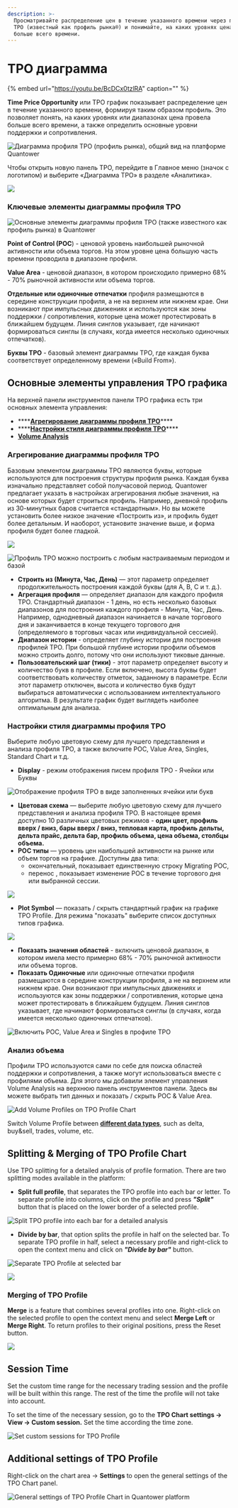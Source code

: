 ```yaml
---
description: >-
  Просматривайте распределение цен в течение указанного времени через профиль
  TPO (известный как профиль рынка®) и понимайте, на каких уровнях цена провела
  больше всего времени.
---
```


# TPO диаграмма

{% embed url="https://youtu.be/BcDCx0tzlRA" caption="" %}

**Time Price Opportunity**  или TPO график показывает распределение цен в течение указанного времени, формируя таким образом профиль. Это позволяет понять, на каких уровнях или диапазонах цена провела больше всего времени, а также определить основные уровни поддержки и сопротивления.

![&#x414;&#x438;&#x430;&#x433;&#x440;&#x430;&#x43C;&#x43C;&#x430; &#x43F;&#x440;&#x43E;&#x444;&#x438;&#x43B;&#x44F; TPO \(&#x43F;&#x440;&#x43E;&#x444;&#x438;&#x43B;&#x44C; &#x440;&#x44B;&#x43D;&#x43A;&#x430;\), &#x43E;&#x431;&#x449;&#x438;&#x439; &#x432;&#x438;&#x434; &#x43D;&#x430; &#x43F;&#x43B;&#x430;&#x442;&#x444;&#x43E;&#x440;&#x43C;&#x435; Quantower](../.gitbook/assets/tpo-profile-chart-general-view.png)

Чтобы открыть новую панель TPO, перейдите в Главное меню \(значок с логотипом\) и выберите «Диаграмма TPO» в разделе «Аналитика».

![](../.gitbook/assets/menyu-diagramma-tro.png)

### Kлючевые элементы диаграммы профиля TPO

![&#x41E;&#x441;&#x43D;&#x43E;&#x432;&#x43D;&#x44B;&#x435; &#x44D;&#x43B;&#x435;&#x43C;&#x435;&#x43D;&#x442;&#x44B; &#x434;&#x438;&#x430;&#x433;&#x440;&#x430;&#x43C;&#x43C;&#x44B; &#x43F;&#x440;&#x43E;&#x444;&#x438;&#x43B;&#x44F; TPO \(&#x442;&#x430;&#x43A;&#x436;&#x435; &#x438;&#x437;&#x432;&#x435;&#x441;&#x442;&#x43D;&#x43E;&#x433;&#x43E; &#x43A;&#x430;&#x43A; &#x43F;&#x440;&#x43E;&#x444;&#x438;&#x43B;&#x44C; &#x440;&#x44B;&#x43D;&#x43A;&#x430;\) &#x432; Quantower](../.gitbook/assets/tpocontrols.png)

**Point of Control \(POC**\) - ценовой уровень наибольшей рыночной активности или объема торгов. На этом уровне цена большую часть времени проводила в диапазоне профиля.

**Value Area** - ценовой диапазон, в котором происходило примерно 68% - 70% рыночной активности или объема торгов.

**Отдельные или одиночные отпечатки** профиля размещаются в середине конструкции профиля, а не на верхнем или нижнем крае. Они возникают при импульсных движениях и используются как зоны поддержки / сопротивления, которые цена может протестировать в ближайшем будущем. Линия синглов указывает, где начинают формироваться синглы \(в случаях, когда имеется несколько одиночных отпечатков\).

**Буквы TPO** - базовый элемент диаграммы TPO, где каждая буква соответствует определенному времени \(«Build From»\).

## Основные элементы управления TPO графика

На верхней панели инструментов панели TPO графика есть три основных элемента управления:

* \*\*\*\*[**Агрегирование диаграммы профиля TPO**](tpo-chart.md#agregirovanie-diagrammy-profilya-tpo)\*\*\*\*
* \*\*\*\*[**Настройки стиля диаграммы профиля TPO**](tpo-chart.md#nastroiki-stilya-diagrammy-profilya-tpo)\*\*\*\*
* [**Volume Analysis**](tpo-chart.md#volume-analysis)

### Агрегирование диаграммы профиля TPO

Базовым элементом диаграммы TPO являются буквы, которые используются для построения структуры профиля рынка. Каждая буква изначально представляет собой получасовой период. Quantower предлагает указать в настройках агрегирования любые значения, на основе которых будет строиться профиль. Например, дневной профиль из 30-минутных баров считается «стандартным». Но вы можете установить более низкое значение «Построить из», и профиль будет более детальным. И наоборот, установите значение выше, и форма профиля будет более гладкой.

![](../.gitbook/assets/custom-period.gif)

![&#x41F;&#x440;&#x43E;&#x444;&#x438;&#x43B;&#x44C; TPO &#x43C;&#x43E;&#x436;&#x43D;&#x43E; &#x43F;&#x43E;&#x441;&#x442;&#x440;&#x43E;&#x438;&#x442;&#x44C; &#x441; &#x43B;&#x44E;&#x431;&#x44B;&#x43C; &#x43D;&#x430;&#x441;&#x442;&#x440;&#x430;&#x438;&#x432;&#x430;&#x435;&#x43C;&#x44B;&#x43C; &#x43F;&#x435;&#x440;&#x438;&#x43E;&#x434;&#x43E;&#x43C; &#x438; &#x431;&#x430;&#x437;&#x43E;&#x439;](../.gitbook/assets/screenshot_11.png)

* **Строить из \(**Минута, Час, День**\)** — этот параметр определяет продолжительность построения каждой буквы \(для A, B, C и т. д.\).
* **Агрегация профиля** — определяет диапазон для каждого профиля TPO. Стандартный диапазон - 1 день, но есть несколько базовых диапазонов для построения каждого профиля - Минута, Час, День. Например, однодневный диапазон начинается в начале торгового дня и заканчивается в конце текущего торгового дня \(определяемого в торговых часах или индивидуальной сессией\).
* **Диапазон истории** - определяет глубину истории для построения профилей TPO. При большой глубине истории профили объемов можно строить долго, потому что они используют тиковые данные.
* **Пользовательский шаг \(тики\)** - этот параметр определяет высоту и количество букв в профиле. Если включено, высота буквы будет соответствовать количеству отметок, заданному в параметре. Если этот параметр отключен, высота и количество букв будут выбираться автоматически с использованием интеллектуального алгоритма. В результате график будет выглядеть наиболее оптимальным для анализа.

### Настройки стиля диаграммы профиля TPO

Выберите любую цветовую схему для лучшего представления и анализа профиля TPO, а также включите POC, Value Area, Singles, Standard Chart и т.д.

* **Display** - режим отображения писем профиля TPO - Ячейки  или Буквы 

![&#x41E;&#x442;&#x43E;&#x431;&#x440;&#x430;&#x436;&#x435;&#x43D;&#x438;&#x435; &#x43F;&#x440;&#x43E;&#x444;&#x438;&#x43B;&#x44F; TPO &#x432; &#x432;&#x438;&#x434;&#x435; &#x437;&#x430;&#x43F;&#x43E;&#x43B;&#x43D;&#x435;&#x43D;&#x43D;&#x44B;&#x445; &#x44F;&#x447;&#x435;&#x439;&#x43A;&#x438; &#x438;&#x43B;&#x438; &#x431;&#x443;&#x43A;&#x432;](../.gitbook/assets/display-boxes-or-letters.png)

* **Цветовая схема** — выберите любую цветовую схему для лучшего представления и анализа профиля TPO. В настоящее время доступно 10 различных цветовых режимов  - **один цвет, профиль вверх / вниз, бары вверх / вниз, тепловая карта, профиль дельты, дельта прайс, дельта бар, профиль объема, цена объема, столбцы объема.**
* **POC типы** — уровень цен наибольшей активности на рынке или объем торгов на графике. Доступны два типа: 
  * окончательный, показывает единственную строку Migrating POC,
  * перенос ,  показывает изменение POC в течение торгового дня или выбранной сессии.

![](../.gitbook/assets/migrating-poc.gif)

* **Plot Symbol** — показать / скрыть стандартный график на графике TPO Profile.  Для режима "показать" выберите список доступных типов графика.

![](../.gitbook/assets/overlaying-chart.gif)

* **Показать значения областей** - включить ценовой диапазон, в котором имела место примерно 68% - 70% рыночной активности или объема торгов.
* **Показать Одиночные** или одиночные отпечатки профиля размещаются в середине конструкции профиля, а не на верхнем или нижнем крае. Они возникают при импульсных движениях и используются как зоны поддержки / сопротивления, которые цена может протестировать в ближайшем будущем. Линия синглов указывает, где начинают формироваться синглы \(в случаях, когда имеется несколько одиночных отпечатков\).

![&#x412;&#x43A;&#x43B;&#x44E;&#x447;&#x438;&#x442;&#x44C; POC, Value Area &#x438; Singles &#x432; &#x43F;&#x440;&#x43E;&#x444;&#x438;&#x43B;&#x435; TPO](../.gitbook/assets/key-elemetns-tpo.gif)

### Анализ объема

Профили TPO используются сами по себе для поиска областей поддержки и сопротивления, а также могут использоваться вместе с профилями объема. Для этого мы добавили элемент управления Volume Analysis на верхнюю панель инструментов панели. Здесь вы можете выбрать тип данных и показать / скрыть POC & Value Area.

![Add Volume Profiles on TPO Profile Chart](../.gitbook/assets/volume-analysis-tpo.gif)

Switch Volume Profile between [**different data types**](volume-analysis-tools/#data-types-of-volume-analysis-tools), such as delta, buy&sell, trades, volume, etc.

## Splitting & Merging of TPO Profile Chart

Use TPO splitting for a detailed analysis of profile formation. There are two splitting modes available in the platform:

* **Split full profile**, that separates the TPO profile into each bar or letter. To separate profile into columns, click on the profile and press _**"Split"**_ button that is placed on the lower border of a selected profile.

![Split TPO profile into each bar for a detailed analysis](../.gitbook/assets/splitting.gif)

* **Divide by bar**, that option splits the profile in half on the selected bar. To separate TPO profile in half, select a necessary profile and right-click to open the context menu and click on _**"Divide by bar"**_ button.

![Separate TPO Profile at selected bar](../.gitbook/assets/divide-at-bar.png)

![](../.gitbook/assets/dividing.gif)

### Merging of TPO Profile

**Merge** is a feature that combines several profiles into one. Right-click on the selected profile to open the context menu and select **Merge Left** or **Merge Right**. To return profiles to their original positions, press the Reset button.

![](../.gitbook/assets/merging-tpo-profile_market-profile.gif)

## Session Time

Set the custom time range for the necessary trading session and the profile will be built within this range. The rest of the time the profile will not take into account.

To set the time of the necessary session, go to the **TPO Chart settings -&gt; View -&gt; Custom session.** Set the time according the time zone.

![Set custom sessions for TPO Profile](../.gitbook/assets/custom-session-time.gif)

## Additional settings of TPO Profile

Right-click on the chart area -&gt; **Settings** to open the general settings of the TPO Chart panel.

![General settings of TPO Profile Chart in Quantower platform](../.gitbook/assets/tpo-chart-settings.png)


